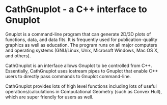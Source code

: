 # CathGnuplot - a C++ interface to Gnuplot

Gnuplot is a command-line program that can generate 2D/3D plots of functions, data, and data fits. It is frequently used for publication-quality graphics as well as education. The program runs on all major computers and operating systems (GNU/Linux, Unix, Microsoft Windows, Mac OS X, and others).

CathGnuplot is an interface allows Gnuplot to be controlled from C++. Essentially, CathGnuplot uses iostream pipes to Gnuplot that enable C++ users to directly pass commands to Gnuplot command-line.

CathGnuplot provides lots of high level functions including lots of useful operations/calculations in Computational Geometry (such as Convex Hull), which are super friendly for users as well.